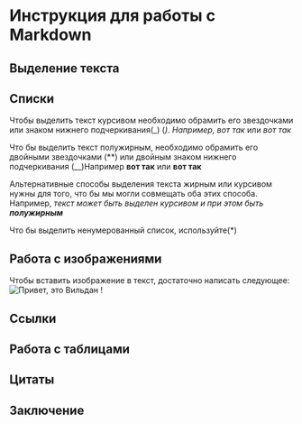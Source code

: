 # Инструкция для работы с Markdown

## Выделение текста

## Списки

Чтобы выделить текст курсивом необходимо обрамить его звездочками или знаком нижнего подчеркивания(_) (*). Например, вот так* или _вот так_

Что бы выделить текст полужирным, необходимо обрамить его двойными звездочками (**) или двойным знаком нижнего подчеркивания (__)Например **вот так** или __вот так__

Альтернативные способы выделения текста жирным или курсивом нужны для того, что бы мы могли совмещать оба этих способа. Например, _текст может быть выделен курсивом и при этом быть **полужирным**_

Что бы выделить ненумерованный список, используйте(*)

## Работа с изображениями

Чтобы вставить изображение в текст, достаточно написать следующее:
![Привет, это Вильдан !](Vildan.JPG)


## Ссылки

## Работа с таблицами

## Цитаты

## Заключение